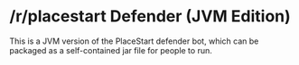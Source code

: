 # /r/placestart Defender (JVM Edition)

This is a JVM version of the PlaceStart defender bot, which can be packaged as a
self-contained jar file for people to run.
